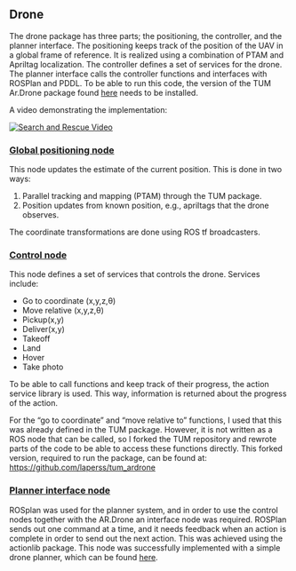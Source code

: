 ## Drone 
The drone package has three parts; the positioning, the controller, and the planner interface. 
The positioning keeps track of the position of the UAV in a global frame of reference. 
It is realized using a combination of PTAM and Apriltag localization.
The controller defines a set of services for the drone. 
The planner interface calls the controller functions and interfaces with ROSPlan and PDDL.
To be able to run this code, the version of the TUM Ar.Drone package found [here](https://github.com/laperss/tum_ardrone) needs to be installed. 

A video demonstrating the implementation:

[![Search and Rescue Video](https://img.youtube.com/vi/BVbvRh_gY-0/0.jpg)](https://www.youtube.com/watch?v=BVbvRh_gY-0) 

### [Global positioning node](https://github.com/laperss/wasp_search_and_rescue/blob/master/drone/src/DroneGlobalPosition.h)

This node updates the estimate of the current position. This is done in two ways: 

1. Parallel tracking and mapping (PTAM) through the TUM package. 
2. Position updates from known position, e.g., apriltags that the drone observes. 

The coordinate transformations are done using ROS tf broadcasters. 

### [Control node](https://github.com/laperss/wasp_search_and_rescue/blob/master/drone/src/DroneControl.h)

This node defines a set of services that controls the drone. Services include: 
- Go to coordinate (x,y,z,θ)
- Move relative (x,y,z,θ)
- Pickup(x,y)
- Deliver(x,y)
- Takeoff
- Land
- Hover
- Take photo

To be able to call functions and keep track of their progress, the action service library is used. This way, information is returned about the progress of the action. 

For the “go to coordinate” and “move relative to” functions, I used that this was already defined in the TUM package. 
However, it is not written as a ROS node that can be called, so I forked the TUM repository and rewrote parts of the code to be able to access these functions directly.
This forked version, required to run the package, can be found at: https://github.com/laperss/tum_ardrone

### [Planner interface  node](https://github.com/laperss/wasp_search_and_rescue/blob/master/drone/src/DroneExecutePlan.h)

ROSplan was used for the planner system, and in order to use the control nodes together with the AR.Drone an interface node was required.
ROSPlan sends out one command at a time, and it needs feedback when an action is complete in order to send out the next action. 
This was achieved using the actionlib package. This node was successfully implemented with a simple drone planner, which can be found [here](wasp_search_and_rescue/planning/scripts/add_knowledge_linnea.py).
